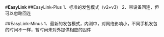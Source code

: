 ﻿#**EasyLink**
##EasyLink-Plus
	1、标准的发包模式（v2+v3）
	2、带设备回连，但可以忽略回连


##EasyLink-Minus
	1、最新的发包模式，内测中，对网络影响小，不同手机发包的时间不一样，暂时尚未对外提供相应的固件